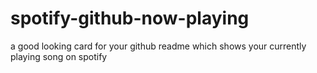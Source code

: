 # spotify-github-now-playing
a good looking card for your github readme which shows your currently playing song on spotify
